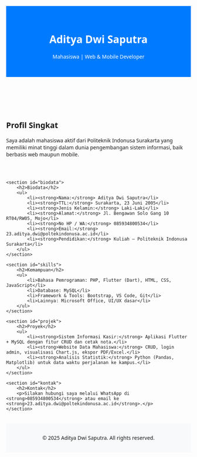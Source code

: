 <!DOCTYPE html>
<html lang="id">
<head>
    <meta charset="UTF-8">
    <meta name="viewport" content="width=device-width, initial-scale=1.0">
    <title>Portofolio Aditya Dwi Saputra</title>
    <link href="https://cdn.jsdelivr.net/npm/bootstrap@5.3.0/dist/css/bootstrap.min.css" rel="stylesheet">
    <style>
        body {
            font-family: 'Segoe UI', sans-serif;
        }
        header {
            background-color: #007bff;
            color: white;
            padding: 2rem 0;
            text-align: center;
        }
        section {
            padding: 2rem 0;
        }
        footer {
            background-color: #f8f9fa;
            text-align: center;
            padding: 1rem 0;
            margin-top: 2rem;
        }
    </style>
</head>
<body>

<header>
    <h1>Aditya Dwi Saputra</h1>
    <p>Mahasiswa | Web & Mobile Developer</p>
</header>

<div class="container">
    <section id="profil">
        <h2>Profil Singkat</h2>
        <p>Saya adalah mahasiswa aktif dari Politeknik Indonusa Surakarta yang memiliki minat tinggi dalam dunia pengembangan sistem informasi, baik berbasis web maupun mobile.</p>
    </section>

    <section id="biodata">
        <h2>Biodata</h2>
        <ul>
            <li><strong>Nama:</strong> Aditya Dwi Saputra</li>
            <li><strong>TTL:</strong> Surakarta, 23 Juni 2005</li>
            <li><strong>Jenis Kelamin:</strong> Laki-Laki</li>
            <li><strong>Alamat:</strong> Jl. Bengawan Solo Gang 10 RT04/RW05, Mojo</li>
            <li><strong>No HP / WA:</strong> 085934800534</li>
            <li><strong>Email:</strong> 23.aditya.dwi@poltekindonusa.ac.id</li>
            <li><strong>Pendidikan:</strong> Kuliah – Politeknik Indonusa Surakarta</li>
        </ul>
    </section>

    <section id="skills">
        <h2>Kemampuan</h2>
        <ul>
            <li>Bahasa Pemrograman: PHP, Flutter (Dart), HTML, CSS, JavaScript</li>
            <li>Database: MySQL</li>
            <li>Framework & Tools: Bootstrap, VS Code, Git</li>
            <li>Lainnya: Microsoft Office, UI/UX dasar</li>
        </ul>
    </section>

    <section id="projek">
        <h2>Proyek</h2>
        <ul>
            <li><strong>Sistem Informasi Kasir:</strong> Aplikasi Flutter + MySQL dengan fitur CRUD dan cetak nota.</li>
            <li><strong>Website Data Mahasiswa:</strong> CRUD, login admin, visualisasi Chart.js, ekspor PDF/Excel.</li>
            <li><strong>Analisis Statistik:</strong> Python (Pandas, Matplotlib) untuk data waktu perjalanan ke kampus.</li>
        </ul>
    </section>

    <section id="kontak">
        <h2>Kontak</h2>
        <p>Silakan hubungi saya melalui WhatsApp di <strong>085934800534</strong> atau email ke <strong>23.aditya.dwi@poltekindonusa.ac.id</strong>.</p>
    </section>
</div>

<footer>
    <p>&copy; 2025 Aditya Dwi Saputra. All rights reserved.</p>
</footer>

</body>
</html>
